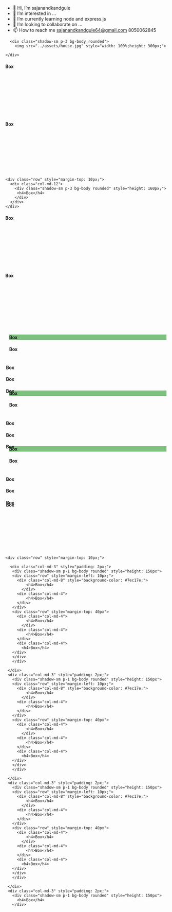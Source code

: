 - 👋 Hi, I’m sajanandkandgule
- 👀 I’m interested in ...
- 🌱 I’m currently learning node and express.js
- 💞️ I’m looking to collaborate on ...
- 📫 How to reach me sajanandkandgule64@gmail.com
             8050062845

<!---
sajanandkandgule/sajanandkandgule is a ✨ special ✨ repository because its `README.md` (this file) appears on your GitHub profile.
You can click the Preview link to take a look at your changes.
--->


<div class="col-md-12">
<div class="row">
  
  <div class="col-md-6">
    
      <div class="shadow-sm p-3 bg-body rounded">
        <img src="../assets/house.jpg" style="width: 100%;height: 300px;">
     
    </div>
  </div>

  <div class="col-md-3" style="padding: 0px;">
    <div class="row">
      <div class="col-md-6">
        <div class="shadow-sm p-3 bg-body rounded" style="height: 160px;">
          <h4>Box</h4>
        </div>
      </div>
      <div class="col-md-6">
        <div class="shadow-sm p-3 bg-body rounded" style="height: 160px;">
          <h4>Box</h4>
        </div>
      </div>
    </div>

    <div class="row" style="margin-top: 10px;">
      <div class="col-md-12">
        <div class="shadow-sm p-3 bg-body rounded" style="height: 160px;">
         <h4>Box</h4>
        </div>
      </div>
    </div>

  </div>

  <div class="col-md-3">
    <div class="row">
      <div class="col-md-12">
        <div class="shadow-sm p-1 bg-body rounded" style="height: 160px">
          <h4>Box</h4>
        </div>
      </div>
      <div class="col-md-12" style="margin-top: 10px;">
        <div class="shadow-sm p-1 bg-body rounded" style="height: 160px">
          <h4>Box</h4>
      </div>
    </div>

    

  </div>
  </div>

  <div class="row" style="margin-top: 10px;">
    <div class="col-md-3" style="padding: 2px;">
     <div class="shadow-sm p-1 bg-body rounded" style="height: 150px">
     <div class="row" style="margin-left: 10px;">
       <div class="col-md-8" style="background-color: #7ec17e;">
           <h4>Box</h4>
         </div>
       <div class="col-md-4">
           <h4>Box</h4>
       </div>
     </div>
     <div class="row" style="margin-top: 40px">
       <div class="col-md-4">
           <h4>Box</h4>
         </div>
       <div class="col-md-4">
           <h4>Box</h4>
       </div>
       <div class="col-md-4">
         <h4>Box</h4>
     </div>
     </div>
     </div>
     
   </div>
   <div class="col-md-3" style="padding: 2px;">
     <div class="shadow-sm p-1 bg-body rounded" style="height: 150px">
     <div class="row" style="margin-left: 10px;">
       <div class="col-md-8" style="background-color: #7ec17e;">
           <h4>Box</h4>
         </div>
       <div class="col-md-4">
           <h4>Box</h4>
       </div>
     </div>
     <div class="row" style="margin-top: 40px">
       <div class="col-md-4">
           <h4>Box</h4>
         </div>
       <div class="col-md-4">
           <h4>Box</h4>
       </div>
       <div class="col-md-4">
         <h4>Box</h4>
     </div>
     </div>
     </div>
     
   </div>
   <div class="col-md-3" style="padding: 2px;">
     <div class="shadow-sm p-1 bg-body rounded" style="height: 150px">
     <div class="row" style="margin-left: 10px;">
       <div class="col-md-8" style="background-color: #7ec17e;">
           <h4>Box</h4>
         </div>
       <div class="col-md-4">
           <h4>Box</h4>
       </div>
     </div>
     <div class="row" style="margin-top: 40px">
       <div class="col-md-4">
           <h4>Box</h4>
         </div>
       <div class="col-md-4">
           <h4>Box</h4>
       </div>
       <div class="col-md-4">
         <h4>Box</h4>
     </div>
     </div>
     </div>
     
   </div>
   <div class="col-md-3" style="padding: 2px;">
     <div class="shadow-sm p-1 bg-body rounded" style="height: 150px">
       <h4>Box</h4>
     </div>
  
   
 </div>
 </div>

    <div class="row" style="margin-top: 10px;">
    
      <div class="col-md-3" style="padding: 2px;">
       <div class="shadow-sm p-1 bg-body rounded" style="height: 150px">
       <div class="row" style="margin-left: 10px;">
         <div class="col-md-8" style="background-color: #7ec17e;">
             <h4>Box</h4>
           </div>
         <div class="col-md-4">
             <h4>Box</h4>
         </div>
       </div>
       <div class="row" style="margin-top: 40px">
         <div class="col-md-4">
             <h4>Box</h4>
           </div>
         <div class="col-md-4">
             <h4>Box</h4>
         </div>
         <div class="col-md-4">
           <h4>Box</h4>
       </div>
       </div>
       </div>
       
     </div>
     <div class="col-md-3" style="padding: 2px;">
       <div class="shadow-sm p-1 bg-body rounded" style="height: 150px">
       <div class="row" style="margin-left: 10px;">
         <div class="col-md-8" style="background-color: #7ec17e;">
             <h4>Box</h4>
           </div>
         <div class="col-md-4">
             <h4>Box</h4>
         </div>
       </div>
       <div class="row" style="margin-top: 40px">
         <div class="col-md-4">
             <h4>Box</h4>
           </div>
         <div class="col-md-4">
             <h4>Box</h4>
         </div>
         <div class="col-md-4">
           <h4>Box</h4>
       </div>
       </div>
       </div>
       
     </div>
     <div class="col-md-3" style="padding: 2px;">
       <div class="shadow-sm p-1 bg-body rounded" style="height: 150px">
       <div class="row" style="margin-left: 10px;">
         <div class="col-md-8" style="background-color: #7ec17e;">
             <h4>Box</h4>
           </div>
         <div class="col-md-4">
             <h4>Box</h4>
         </div>
       </div>
       <div class="row" style="margin-top: 40px">
         <div class="col-md-4">
             <h4>Box</h4>
           </div>
         <div class="col-md-4">
             <h4>Box</h4>
         </div>
         <div class="col-md-4">
           <h4>Box</h4>
       </div>
       </div>
       </div>
       
     </div>
     <div class="col-md-3" style="padding: 2px;">
       <div class="shadow-sm p-1 bg-body rounded" style="height: 150px">
         <h4>Box</h4>
       </div>
    
     
   </div>
   </div>

</div>
